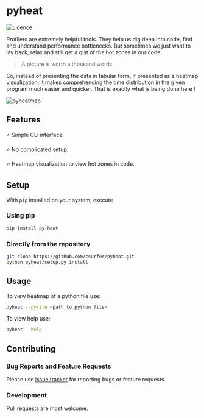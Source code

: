 # pyheat

[![Licence](https://img.shields.io/badge/license-MIT-blue.svg)](https://raw.githubusercontent.com/csurfer/pyheat/master/LICENSE)

Profilers are extremely helpful tools. They help us dig deep into code, find and
understand performance bottlenecks. But sometimes we just want to lay back, relax
and still get a gist of the hot zones in our code.

> A picture is worth a thousand words.

So, instead of presenting the data in tabular form, if presented as a heatmap visualization, it makes comprehending the time distribution in the given program much easier and quicker. That is exactly what is being done here !

![pyheatmap](http://i.imgur.com/QdEpDxO.png)

## Features

:star: Simple CLI interface.

:star: No complicated setup.

:star: Heatmap visualization to view hot zones in code.

## Setup

With `pip` installed on your system, execute

### Using pip

```bash
pip install py-heat
```

### Directly from the repository

```bash
git clone https://github.com/csurfer/pyheat.git
python pyheat/setup.py install
```

## Usage

To view heatmap of a python file use:

```bash
pyheat --pyfile <path_to_python_file>
```

To view help use:

```bash
pyheat --help
```

## Contributing

### Bug Reports and Feature Requests
Please use [issue tracker](https://github.com/csurfer/pyheat/issues) for reporting bugs or feature requests.

### Development
Pull requests are most welcome.
